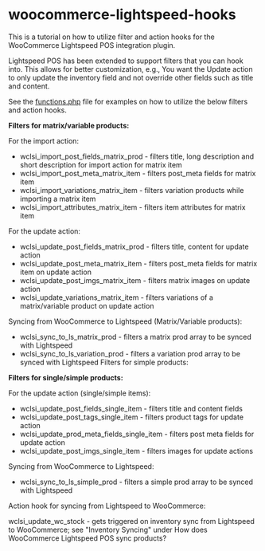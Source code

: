 # woocommerce-lightspeed-hooks
This is a tutorial on how to utilize filter and action hooks for the WooCommerce Lightspeed POS integration plugin.

Lightspeed POS has been extended to support filters that you can hook into. This allows for better customization, e.g., You want the Update action to only update the inventory field and not override other fields such as title and content.

See the [functions.php](https://github.com/rafdizzle86/woocommerce-lightspeed-hooks/blob/master/functions.php) file for examples on how to utilize the below filters and action hooks.
  
**Filters for matrix/variable products:**

For the import action:

- wclsi_import_post_fields_matrix_prod - filters title, long description and short description for import action for matrix item
- wclsi_import_post_meta_matrix_item - filters post_meta fields for matrix item
- wclsi_import_variations_matrix_item - filters variation products while importing a matrix item
- wclsi_import_attributes_matrix_item - filters item attributes for matrix item

For the update action:

- wclsi_update_post_fields_matrix_prod - filters title, content for update action
- wclsi_update_post_meta_matrix_item - filters post_meta fields for matrix item on update action
- wclsi_update_post_imgs_matrix_item - filters matrix images on update action
- wclsi_update_variations_matrix_item - filters variations of a matrix/variable product on update action

Syncing from WooCommerce to Lightspeed (Matrix/Variable products):

- wclsi_sync_to_ls_matrix_prod - filters a matrix prod array to be synced with Lightspeed
- wclsi_sync_to_ls_variation_prod - filters a variation prod array to be synced with Lightspeed
  Filters for simple products:

**Filters for single/simple products:**
  
For the update action (single/simple items):

- wclsi_update_post_fields_single_item - filters title and content fields
- wclsi_update_post_tags_single_item - filters product tags for update action
- wclsi_update_prod_meta_fields_single_item - filters post meta fields for update action
- wclsi_update_post_imgs_single_item - filters images for update actions

Syncing from WooCommerce to Lightspeed:

- wclsi_sync_to_ls_simple_prod - filters a simple prod array to be synced with Lightspeed

Action hook for syncing from Lightspeed to WooCommerce:

  wclsi_update_wc_stock - gets triggered on inventory sync from Lightspeed to WooCommerce; see "Inventory Syncing" under How does WooCommerce Lightspeed POS sync products?